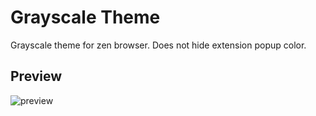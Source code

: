 
# Grayscale Theme

Grayscale theme for zen browser. Does not hide extension popup color.

## Preview

![preview](https://raw.githubusercontent.com/Erl-koenig/zen-grayscale/refs/heads/main/preview.png)
